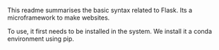This readme summarises the basic syntax related to Flask. Its a microframework to make websites. 

To use, it first needs to be installed in the system. We install it a conda environment using pip.